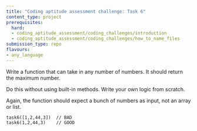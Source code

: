```yaml
---
title: "Coding aptitude assessment challenge: Task 6"
content_type: project
prerequisites:
  hard:
  - coding_aptitude_assessment/coding_challenges/introduction
  - coding_aptitude_assessment/coding_challenges/how_to_name_files
submission_type: repo
flavours:
- any_language
---
```


Write a function that can take in any number of numbers. It should return the maximum number.

Do this without using built-in methods. Write your own logic from scratch.

Again, the function should expect a bunch of numbers as input, not an array or list.

```
task6([1,2,44,3])  // BAD
task6(1,2,44,3)    // GOOD
```
